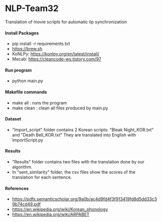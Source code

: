 # NLP-Team32
Translation of movie scripts for automatic lip synchronization

#### Install Packages
* pip install -r requirements.txt
* https://brew.sh
* KoNLPy: https://konlpy.org/en/latest/install/
* Mecab: https://cleancode-ws.tistory.com/97

#### Run program
* python main.py

#### Makefile commands
* make all : runs the program
* make clean : clean all files produced by main.py

#### Dataset
* "Import_script" folder contains 2 Korean scripts: "Bleak Night_KOR.txt" and "Death Bell_KOR.txt"
They are translated into English with ImportScript.py

#### Results
* "Results" folder contains two files with the translation done by our algorithm.
* In "sent_similarity" folder, the csv files show the scores of the translation for each sentence.

#### References
* https://pdfs.semanticscholar.org/9a0b/ac4d9fd4f3f913419fd8d5dd33c39b74cd49.pdf
* https://en.wikipedia.org/wiki/Korean_phonology
* https://en.wikipedia.org/wiki/ARPABET

